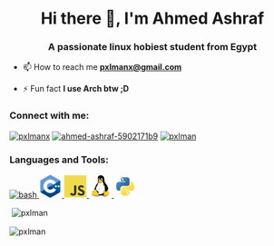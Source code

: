 <h1 align="center">Hi there 👋, I'm Ahmed Ashraf</h1>
<h3 align="center">A passionate linux hobiest student from Egypt</h3>

- 📫 How to reach me **pxlmanx@gmail.com**

- ⚡ Fun fact **I use Arch btw ;D**

<h3 align="left">Connect with me:</h3>
<p align="left">
<a href="https://twitter.com/pxlmanx" target="blank"><img align="center" src="https://raw.githubusercontent.com/rahuldkjain/github-profile-readme-generator/master/src/images/icons/Social/twitter.svg" alt="pxlmanx" height="30" width="40" /></a>
<a href="https://linkedin.com/in/ahmed-ashraf-5902171b9" target="blank"><img align="center" src="https://raw.githubusercontent.com/rahuldkjain/github-profile-readme-generator/master/src/images/icons/Social/linked-in-alt.svg" alt="ahmed-ashraf-5902171b9" height="30" width="40" /></a>
<a href="https://codeforces.com/profile/pxlman" target="blank"><img align="center" src="https://raw.githubusercontent.com/rahuldkjain/github-profile-readme-generator/master/src/images/icons/Social/codeforces.svg" alt="pxlman" height="30" width="40" /></a>
</p>

<h3 align="left">Languages and Tools:</h3>
<p align="left"> <a href="https://www.gnu.org/software/bash/" target="_blank" rel="noreferrer"> <img src="https://www.vectorlogo.zone/logos/gnu_bash/gnu_bash-icon.svg" alt="bash" width="40" height="40"/> </a> <a href="https://www.w3schools.com/cpp/" target="_blank" rel="noreferrer"> <img src="https://raw.githubusercontent.com/devicons/devicon/master/icons/cplusplus/cplusplus-original.svg" alt="cplusplus" width="40" height="40"/> </a> <a href="https://developer.mozilla.org/en-US/docs/Web/JavaScript" target="_blank" rel="noreferrer"> <img src="https://raw.githubusercontent.com/devicons/devicon/master/icons/javascript/javascript-original.svg" alt="javascript" width="40" height="40"/> </a> <a href="https://www.linux.org/" target="_blank" rel="noreferrer"> <img src="https://raw.githubusercontent.com/devicons/devicon/master/icons/linux/linux-original.svg" alt="linux" width="40" height="40"/> </a> <a href="https://www.python.org" target="_blank" rel="noreferrer"> <img src="https://raw.githubusercontent.com/devicons/devicon/master/icons/python/python-original.svg" alt="python" width="40" height="40"/> </a> </p>

<p>&nbsp;<img align="center" src="https://github-readme-stats.vercel.app/api?username=pxlman&show_icons=true&locale=en" alt="pxlman" /></p>

<p><img align="center" src="https://github-readme-streak-stats.herokuapp.com/?user=pxlman&" alt="pxlman" /></p>

